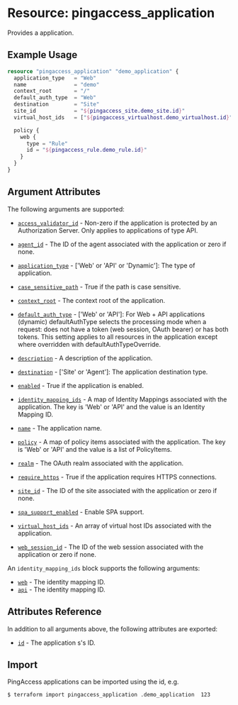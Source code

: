 # Resource: pingaccess_application

Provides a application.

## Example Usage
```terraform
resource "pingaccess_application" "demo_application" {
  application_type   = "Web"
  name               = "demo"
  context_root       = "/"
  default_auth_type  = "Web"
  destination        = "Site"
  site_id            = "${pingaccess_site.demo_site.id}"
  virtual_host_ids   = ["${pingaccess_virtualhost.demo_virtualhost.id}"]

  policy {
    web {
      type = "Rule"
      id = "${pingaccess_rule.demo_rule.id}"
    }
  }
}
```

## Argument Attributes

The following arguments are supported:

- [`access_validator_id`](#access_validator_id) - Non-zero if the application is protected by an Authorization Server. Only applies to applications of type API.

- [`agent_id`](#agent_id) - The ID of the agent associated with the application or zero if none.

- [`application_type`](#application_type) - ['Web' or 'API' or 'Dynamic']: The type of application.

- [`case_sensitive_path`](#case_sensitive_path) - True if the path is case sensitive.

- [`context_root`](#context_root) -  The context root of the application.

- [`default_auth_type`](#default_auth_type) - ['Web' or 'API']: For Web + API applications (dynamic) defaultAuthType selects the processing mode when a request: does not have a token (web session, OAuth bearer) or has both tokens. This setting applies to all resources in the application except where overridden with defaultAuthTypeOverride.

- [`description`](#description) - A description of the application.

- [`destination`](#destination) - ['Site' or 'Agent']: The application destination type.

- [`enabled`](#enabled) - True if the application is enabled.

- [`identity_mapping_ids`](#identity_mapping_ids) - A map of Identity Mappings associated with the application. The key is 'Web' or 'API' and the value is an Identity Mapping ID.

- [`name`](#name) - The application name.

- [`policy`](#policy) - A map of policy items associated with the application. The key is 'Web' or 'API' and the value is a list of PolicyItems.

- [`realm`](#realm) - The OAuth realm associated with the application.

- [`require_https`](#require_https) - True if the application requires HTTPS connections.

- [`site_id`](#site_id) - The ID of the site associated with the application or zero if none.

- [`spa_support_enabled`](#spa_support_enabled) - Enable SPA support.

- [`virtual_host_ids`](#virtual_host_ids) - An array of virtual host IDs associated with the application.

- [`web_session_id`](#web_session_id) - The ID of the web session associated with the application or zero if none.

An ``identity_mapping_ids`` block supports the following arguments:

- [`web`](#identity_mapping_ids_web) - The identity mapping ID.
- [`api`](#identity_mapping_ids_api) - The identity mapping ID.

## Attributes Reference

In addition to all arguments above, the following attributes are exported:

- [`id`](#id) - The application s's ID.

## Import

PingAccess applications can be imported using the id, e.g.

```bash
$ terraform import pingaccess_application .demo_application  123
```
